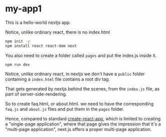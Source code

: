 # my-app1

This is a hello-world nextjs app. 

Notice, unlike ordinary react, there is no index.html


```bash
npm init -y
npm install react react-dom next
```

You also need to create a folder called `pages` and put the index.js inside it. 

```
npm run dev
```

Notice, unlike ordinary react, in nextjs we don't have a `public` folder containing a `index.html` file contains a root div tag. 

That gets generated by nextjs behind the scenes, from the `index.js` file, as part of server-side-rendering.

So to create faq.html, or about.html. we need to have the corresponding `faq.js` and `about.js` files and put them in the `pages` folder. 

Hence, compared to standard [create-react-app](https://reactjs.org/docs/create-a-new-react-app.html#recommended-toolchains), which is limited
to creating a "single-page application", where that page gives the impression 
that it's a "multi-page application", next.js offers a proper multi-page application.